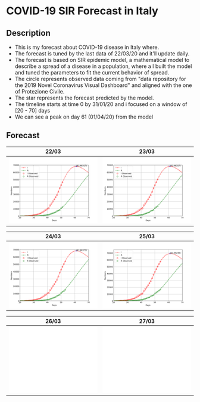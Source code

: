 # COVID-19 SIR Forecast in Italy

## Description

- This is my forecast about COVID-19 disease in Italy where.
- The forecast is tuned by the last data of 22/03/20 and it'll update daily.
- The forecast is based on SIR epidemic model, a mathematical model to describe a spread of a disease in a population, where a I built the model and tuned the parameters to fit the current behavior of spread.
- The circle represents observed data coming from "data repository for the 2019 Novel Coronavirus Visual Dashboard" and aligned with the one of Protezione Civile.
- The star represents the forecast predicted by the model.
- The timeline starts at time 0 by 31/01/20 and i focused on a window of [20 - 70] days
- We can see a peak on day 61 (01/04/20) from the model

## Forecast

22/03|23/03
------------ | -------------
![forecast](/forecast/COVID_forecast_22_03.png) |![forecast](/forecast/COVID_forecast_23_03.png)


24/03|25/03
------------ | -------------
![forecast](/forecast/COVID_forecast_24_03.png)| ![forecast](/forecast/COVID_forecast_25_03.png)| 

26/03|27/03
------------ | -------------
![forecast](/forecast/white_frame.png)| ![forecast](/forecast/white_frame.png)| 

